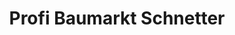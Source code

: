 ---
title: "Profi Baumarkt Schnetter"
url: /schoellkrippen/profi-baumarkt-schnetter/
shop: Baumarkt
---